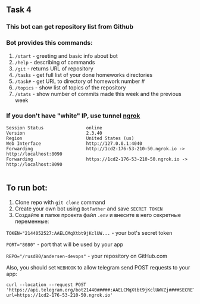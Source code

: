 ## Task 4

### This bot can get repository list from Github

### Bot provides this commands:
1. `/start` - greeting and basic info about bot
2. `/help`  - describing of commands
3. `/git`   - returns URL of repository
4. `/tasks` - get full list of your done homeworks directories 
5. `/task#` - get URL to directory of homework number #
6. `/topics` - show list of topics of the repository
7. `/stats` - show number of commits made this week and the previous week

### If you don't have "white" IP, use tunnel [ngrok](https://ngrok.com/)
```
Session Status                online                                                             
Version                       2.3.40                                                             
Region                        United States (us)                                                 
Web Interface                 http://127.0.0.1:4040                                              
Forwarding                    http://1cd2-176-53-210-50.ngrok.io -> http://localhost:8090        
Forwarding                    https://1cd2-176-53-210-50.ngrok.io -> http://localhost:8090       
                                                                  
```
## To run bot:
1. Clone repo with `git clone` command 
2. Create your own bot using `BotFather` and save `SECRET TOKEN`
3. Создайте в папке проекта файл `.env` и внесите в него секретные переменные:

`TOKEN="2144052527:AAELCMqXtbt9jKclUW...` - your bot's secret token

`PORT="8080"` - port that will be used by your app

`REPO="/rusd80/andersen-devops"` - your repository on GitHub.com

Also, you should set `WEBHOOK` to allow telegram send POST requests to your app:
```
curl --location --request POST 'https://api.telegram.org/bot21440#####:AAELCMqXtbt9jKclUWVZj####SECRET####/setWebhook?url=https://1cd2-176-53-210-50.ngrok.io'
```
